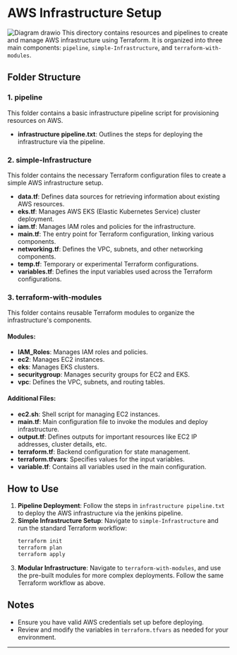 # AWS Infrastructure Setup
 ![Diagram drawio](https://github.com/user-attachments/assets/e67c8a58-6959-4157-92db-67cd78ce9355)
This directory contains resources and pipelines to create and manage AWS infrastructure using Terraform. It is organized into three main components: `pipeline`, `simple-Infrastructure`, and `terraform-with-modules`.

## Folder Structure

### 1. **pipeline**
This folder contains a basic infrastructure pipeline script for provisioning resources on AWS.

- **infrastructure pipeline.txt**: Outlines the steps for deploying the infrastructure via the pipeline.

### 2. **simple-Infrastructure**
This folder contains the necessary Terraform configuration files to create a simple AWS infrastructure setup.

- **data.tf**: Defines data sources for retrieving information about existing AWS resources.
- **eks.tf**: Manages AWS EKS (Elastic Kubernetes Service) cluster deployment.
- **iam.tf**: Manages IAM roles and policies for the infrastructure.
- **main.tf**: The entry point for Terraform configuration, linking various components.
- **networking.tf**: Defines the VPC, subnets, and other networking components.
- **temp.tf**: Temporary or experimental Terraform configurations.
- **variables.tf**: Defines the input variables used across the Terraform configurations.

### 3. **terraform-with-modules**
This folder contains reusable Terraform modules to organize the infrastructure's components.

#### Modules:
- **IAM_Roles**: Manages IAM roles and policies.
- **ec2**: Manages EC2 instances.
- **eks**: Manages EKS clusters.
- **securitygroup**: Manages security groups for EC2 and EKS.
- **vpc**: Defines the VPC, subnets, and routing tables.

#### Additional Files:
- **ec2.sh**: Shell script for managing EC2 instances.
- **main.tf**: Main configuration file to invoke the modules and deploy infrastructure.
- **output.tf**: Defines outputs for important resources like EC2 IP addresses, cluster details, etc.
- **terraform.tf**: Backend configuration for state management.
- **terraform.tfvars**: Specifies values for the input variables.
- **variable.tf**: Contains all variables used in the main configuration.

## How to Use

1. **Pipeline Deployment**: Follow the steps in `infrastructure pipeline.txt` to deploy the AWS infrastructure via the jenkins pipeline.
2. **Simple Infrastructure Setup**: Navigate to `simple-Infrastructure` and run the standard Terraform workflow:
   ```bash
   terraform init
   terraform plan
   terraform apply
   ```
3. **Modular Infrastructure**: Navigate to `terraform-with-modules`, and use the pre-built modules for more complex deployments. Follow the same Terraform workflow as above.

## Notes
- Ensure you have valid AWS credentials set up before deploying.
- Review and modify the variables in `terraform.tfvars` as needed for your environment.

---
